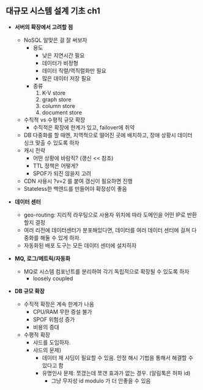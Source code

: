 ## 대규모 시스템 설계 기초 ch1
- **서버의 확장에서 고려할 점**
  - NoSQL 알맞은 걸 잘 써보자
    - 용도
      - 낮은 지연시간 필요
      - 데이터가 비정형
      - 데이터 직렬/역직렬화만 필요
      - 많은 데이터 저장 필요
    - 종류
      1. K-V store
      2. graph store
      3. column store
      4. document store
  - 수직적 vs 수평적 규모 확장
    - 수직적은 확장에 한계가 있고, failover에 취약
  - DB 다중화를 할 때엔, 지역적으로 떨어진 곳에 배치하고, 장애 상황시 데이터 싱크 맞출 수 있도록 하자
  - 캐시 전략
    - 어떤 상황에 바람직? (갱신 << 참조)
    - TTL 정책은 어떻게? 
    - SPOF가 되진 않을지 고려
  - CDN 사용시 ?v=2 를 붙여 갱신이 필요하면 진행
  - Stateless한 백엔드를 만들어야 확장성이 좋음

- **데이터 센터**
  - geo-routing: 지리적 라우팅으로 사용자 위치에 따라 도메인을 어떤 IP로 반환할지 결정
  - 여러 리전에 데이터센터가 분포해있다면, 데이터를 여러 데이터 센터에 걸쳐 다중화를 해둘 수 있게 하자. 
  - 자동화된 배포 도구는 모든 데이터 센터에 설치하자

- **MQ, 로그/메트릭/자동화**
  - MQ로 시스템 컴포넌트를 분리하여 각기 독립적으로 확장될 수 있도록 하자
    - loosely coupled

- **DB 규모 확장**
  - 수직적 확장은 계속 한계가 나옴
    - CPU/RAM 무한 증설 불가
    - SPOF 위험성 증가
    - 비용의 증대
  - 수평적 확장
    - 샤드를 도입하자. 
    - 샤드의 문제)
      - 데이터 재 샤딩이 필요할 수 있음. 안정 해시 기법을 통해서 해결할 수 있다고 함
      - 유명인사 문제: 쪼갰는데 쪼갠 효과가 없는 경우. (알림톡은 허파 id)
        - 그냥 무지성 id modulo 가 더 안좋을 수 있음
